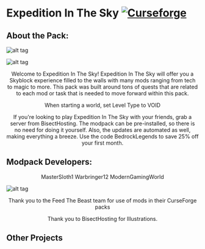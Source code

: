 # Expedition In The Sky [![Curseforge][curseImg]][curseLink]

[curseImg]: http://cf.way2muchnoise.eu/325071.svg

[curseLink]: https://www.curseforge.com/minecraft/modpacks/expedition-in-the-sky

## About the Pack:
![alt tag](https://www.bisecthosting.com/images/CF/ES/BH_ES_Header.png)

![alt tag](https://www.bisecthosting.com/images/CF/ES/BH_ES_Insiders.png)


<p align="center">
   Welcome to Expedition In The Sky! Expedition In The Sky will offer you a Skyblock experience filled to the walls with many mods ranging from tech to magic to more. This pack was built around tons of quests that are related to each mod or task that is needed to move forward within this pack.
</p>

<p align="center">
    When starting a world, set Level Type to VOID
</p>

  
  <p align="center">
If you're looking to play Expedition In The Sky with your friends, grab a server from BisectHosting. The modpack can be pre-installed, so there is no need for doing it yourself. Also, the updates are automated as well, making everything a breeze. Use the code BedrockLegends to save 25% off your first month.
</p>

## Modpack Developers:

<p align="center">
   MasterSloth1
   Warbringer12
   ModernGamingWorld
</p>

![alt tag](https://www.bisecthosting.com/images/CF/ES/BH_ES_Credits.png)

<p align="center">
   Thank you to the Feed The Beast team for use of mods in their CurseForge packs
</p>

<p align="center">
   Thank you to BisectHosting for Illustrations.
</p>

<p align="center">

</p>


## Other Projects
